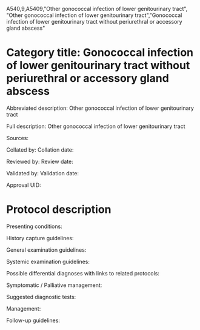 A540,9,A5409,"Other gonococcal infection of lower genitourinary tract", "Other gonococcal infection of lower genitourinary tract","Gonococcal infection of lower genitourinary tract without periurethral or accessory gland abscess"
# Category title: Gonococcal infection of lower genitourinary tract without periurethral or accessory gland abscess

Abbreviated description: Other gonococcal infection of lower genitourinary tract

Full description: Other gonococcal infection of lower genitourinary tract

Sources:

Collated by:
Collation date:

Reviewed by:
Review date:

Validated by:
Validation date:

Approval UID:

# Protocol description

Presenting conditions:

History capture guidelines:

General examination guidelines:

Systemic examination guidelines:

Possible differential diagnoses with links to related protocols:

Symptomatic / Palliative management:

Suggested diagnostic tests:

Management:

Follow-up guidelines:
